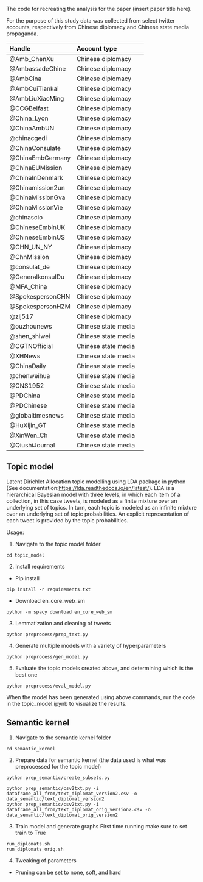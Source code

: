 The code for recreating the analysis for the paper (insert paper title here).

For the purpose of this study data was collected from select twitter accounts, respectively from Chinese diplomacy and Chinese state media propaganda. 

| Handle          | Account type        ||
|:----------------|:--------------------|:------------------------------------------------------------------------|
| @Amb_ChenXu     | Chinese diplomacy   ||
| @AmbassadeChine | Chinese diplomacy   ||
| @AmbCina        | Chinese diplomacy   ||
| @AmbCuiTiankai  | Chinese diplomacy   ||
| @AmbLiuXiaoMing | Chinese diplomacy   ||
| @CCGBelfast     | Chinese diplomacy   ||
| @China_Lyon     | Chinese diplomacy   ||
| @ChinaAmbUN     | Chinese diplomacy   ||
| @chinacgedi     | Chinese diplomacy   ||
| @ChinaConsulate | Chinese diplomacy   ||
| @ChinaEmbGermany| Chinese diplomacy   ||
| @ChinaEUMission | Chinese diplomacy   ||
| @ChinaInDenmark | Chinese diplomacy   ||
| @Chinamission2un| Chinese diplomacy   ||
| @ChinaMissionGva| Chinese diplomacy   ||
| @ChinaMissionVie| Chinese diplomacy   ||
| @chinascio      | Chinese diplomacy   ||
| @ChineseEmbinUK | Chinese diplomacy   ||
| @ChineseEmbinUS | Chinese diplomacy   ||
| @CHN_UN_NY      | Chinese diplomacy   ||
| @ChnMission     | Chinese diplomacy   ||
| @consulat_de    | Chinese diplomacy   ||
| @GeneralkonsulDu| Chinese diplomacy   ||
| @MFA_China      | Chinese diplomacy   ||
| @SpokespersonCHN| Chinese diplomacy   ||
| @SpokespersonHZM| Chinese diplomacy   ||
| @zlj517         | Chinese diplomacy   ||
| @ouzhounews     | Chinese state media ||
| @shen_shiwei    | Chinese state media ||
| @CGTNOfficial   | Chinese state media ||
| @XHNews         | Chinese state media ||
| @ChinaDaily     | Chinese state media ||
| @chenweihua     | Chinese state media ||
| @CNS1952        | Chinese state media ||
| @PDChina        | Chinese state media ||
| @PDChinese      | Chinese state media ||
| @globaltimesnews| Chinese state media ||
| @HuXijin_GT     | Chinese state media ||
| @XinWen_Ch      | Chinese state media ||
| @QiushiJournal  | Chinese state media ||


## Topic model
Latent Dirichlet Allocation topic modelling using LDA package in python (See documentation:https://lda.readthedocs.io/en/latest/). 
LDA is a hierarchical Bayesian model with three levels, in which each item of a collection, in this case tweets, is modeled as a finite mixture over an underlying set of topics. In turn, each topic is modeled as an infinite mixture over an underlying set of topic probabilities. An explicit representation of each tweet is provided by the topic probabilities. 

Usage:
1.  Navigate to the topic model folder
```
cd topic_model
```

2. Install requirements
* Pip install
```
pip install -r requirements.txt
```
* Download en_core_web_sm
```
python -m spacy download en_core_web_sm
```

3. Lemmatization and cleaning of tweets
```
python preprocess/prep_text.py
```

4. Generate multiple models with a variety of hyperparameters  
```
python preprocess/gen_model.py
```

5. Evaluate the topic models created above, and determining which is the best one
```
python preprocess/eval_model.py
```

When the model has been generated using above commands, run the code in the topic_model.ipynb to visualize the results.


## Semantic kernel
1.  Navigate to the semantic kernel folder
```
cd semantic_kernel
```

2. Prepare data for semantic kernel (the data used is what was preprocessed for the topic model)
```
python prep_semantic/create_subsets.py

python prep_semantic/csv2txt.py -i dataframe_all_from/text_diplomat_version2.csv -o data_semantic/text_diplomat_version2
python prep_semantic/csv2txt.py -i dataframe_all_from/text_diplomat_orig_version2.csv -o data_semantic/text_diplomat_orig_version2
```


3. Train model and generate graphs
First time running make sure to set train to True
```
run_diplomats.sh
run_diplomats_orig.sh
```


4. Tweaking of parameters
* Pruning can be set to none, soft, and hard





